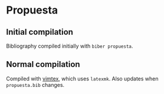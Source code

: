 # Propuesta
## Initial compilation
Bibliography compiled initially with `biber propuesta`.

## Normal compilation
Compiled with [vimtex](https://github.com/lervag/vimtex), which uses `latexmk`. Also updates when `propuesta.bib` changes.
